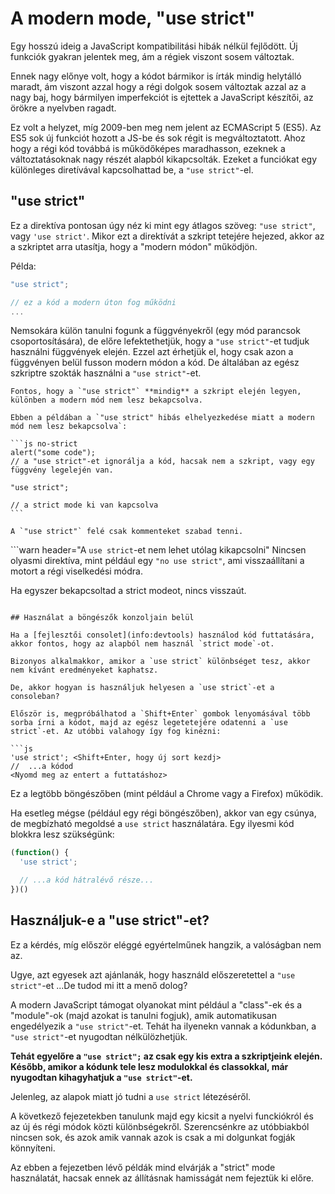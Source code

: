 # A modern mode, "use strict"

Egy hosszú ideig a JavaScript kompatibilitási hibák nélkül fejlődött. Új funkciók gyakran jelentek meg, ám a régiek viszont sosem változtak.

Ennek nagy előnye volt, hogy a kódot bármikor is írták mindig helytálló maradt, ám viszont azzal hogy a régi dolgok sosem változtak azzal az a nagy baj, hogy bármilyen imperfekciót is ejtettek a JavaScript készítői, az örökre a nyelvben ragadt.

Ez volt a helyzet, míg 2009-ben meg nem jelent az ECMAScript 5 (ES5). Az ES5 sok új funkciót hozott a JS-be és sok régit is megváltoztatott. Ahoz hogy a régi kód továbbá is működőképes maradhasson, ezeknek a változtatásoknak nagy részét alapból kikapcsolták. Ezeket a funciókat egy különleges diretívával kapcsolhattad be, a `"use strict"`-el.

## "use strict"

Ez a direktíva pontosan úgy néz ki mint egy átlagos szöveg: `"use strict"`, vagy `'use strict'`. Mikor ezt a direktívát a szkript tetejére hejezed, akkor az a szkriptet arra utasítja, hogy a "modern módon" működjön.

Példa:

```js
"use strict";

// ez a kód a modern úton fog működni
...
```

Nemsokára külön tanulni fogunk a függvényekről (egy mód parancsok csoportosítására), de előre lefektethetjük, hogy a `"use strict"`-et tudjuk használni függvények elején. Ezzel azt érhetjük el, hogy csak azon a függvényen belül fusson modern módon a kód. De általában az egész szkriptre szokták használni a `"use strict"`-et.

````warn header="Győződj meg róla, hogy a \"use strict\" mindig a szkript tetején van!"
Fontos, hogy a `"use strict"` **mindig** a szkript elején legyen, különben a modern mód nem lesz bekapcsolva.

Ebben a példában a `"use strict" hibás elhelyezkedése miatt a modern mód nem lesz bekapcsolva`:

```js no-strict
alert("some code");
// a "use strict"-et ignorálja a kód, hacsak nem a szkript, vagy egy függvény legelején van.

"use strict";

// a strict mode ki van kapcsolva
```

A `"use strict"` felé csak kommenteket szabad tenni.
````

```warn header="A `use strict`-et nem lehet utólag kikapcsolni"
Nincsen olyasmi direktíva, mint például egy `"no use strict"`, ami visszaállítani a motort a régi viselkedési módra.

Ha egyszer bekapcsoltad a strict modeot, nincs visszaút.
```

## Használat a böngészők konzoljain belül

Ha a [fejlesztői consolet](info:devtools) használod kód futtatására, akkor fontos, hogy az alapból nem használ `strict mode`-ot.

Bizonyos alkalmakkor, amikor a `use strict` különbséget tesz, akkor nem kívánt eredményeket kaphatsz.

De, akkor hogyan is használjuk helyesen a `use strict`-et a consoleban?

Először is, megpróbálhatod a `Shift+Enter` gombok lenyomásával több sorba írni a kódot, majd az egész legetetejére odatenni a `use strict`-et. Az utóbbi valahogy így fog kinézni:

```js
'use strict'; <Shift+Enter, hogy új sort kezdj>
//  ...a kódod
<Nyomd meg az entert a futtatáshoz>
```

Ez a legtöbb böngészőben (mint például a Chrome vagy a Firefox) működik.

Ha esetleg mégse (például egy régi böngészőben), akkor van egy csúnya, de megbízható megoldsé a `use strict` használatára. Egy ilyesmi kód blokkra lesz szükségünk:

```js
(function() {
  'use strict';

  // ...a kód hátralévő része...
})()
```

## Használjuk-e a "use strict"-et?

Ez a kérdés, míg először eléggé egyértelműnek hangzik, a valóságban nem az.

Ugye, azt egyesek azt ajánlanák, hogy használd előszeretettel a `"use strict"`-et ...De tudod mi itt a menő dolog?

A modern JavaScript támogat olyanokat mint például a "class"-ek és a "module"-ok (majd azokat is tanulni fogjuk), amik automatikusan engedélyezik a `"use strict"`-et. Tehát ha ilyenekn vannak a kódunkban, a `"use strict"`-et nyugodtan nélkülözhetjük.

**Tehát egyelőre a `"use strict";` az csak egy kis extra a szkriptjeink elején. Később, amikor a kódunk tele lesz modulokkal és classokkal, már nyugodtan kihagyhatjuk a `"use strict"`-et.**

Jelenleg, az alapok miatt jó tudni a `use strict` létezéséről.

A következő fejezetekben tanulunk majd egy kicsit a nyelvi funckiókról és az új és régi módok közti különbségekről. Szerencsénkre az utóbbiakból nincsen sok, és azok amik vannak azok is csak a mi dolgunkat fogják könnyíteni.

Az ebben a fejezetben lévő példák mind elvárják a "strict" mode használatát, hacsak ennek az állításnak hamisságát nem fejeztük ki előre.
